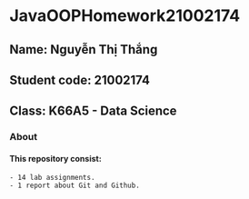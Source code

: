 # JavaOOPHomework21002174
## Name: Nguyễn Thị Thắng
## Student code: 21002174
## Class: K66A5 - Data Science
### About
  #### This repository consist:
    - 14 lab assignments.
    - 1 report about Git and Github.
    
